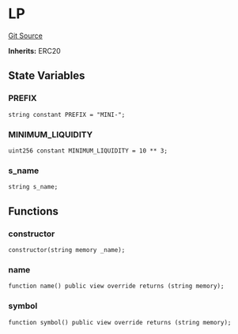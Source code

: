 # LP
[Git Source](https://github.com/typicalHuman/mini-dex/blob/382d298dc7696a779e620a28e91926b08ed66ae4/contracts\LP.sol)

**Inherits:**
ERC20


## State Variables
### PREFIX

```solidity
string constant PREFIX = "MINI-";
```


### MINIMUM_LIQUIDITY

```solidity
uint256 constant MINIMUM_LIQUIDITY = 10 ** 3;
```


### s_name

```solidity
string s_name;
```


## Functions
### constructor


```solidity
constructor(string memory _name);
```

### name


```solidity
function name() public view override returns (string memory);
```

### symbol


```solidity
function symbol() public view override returns (string memory);
```

